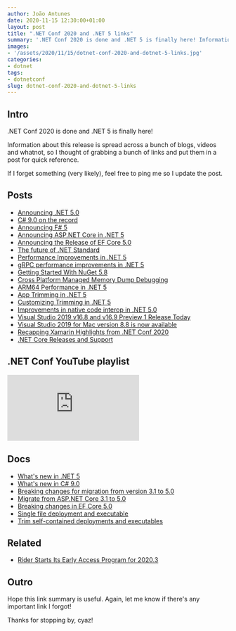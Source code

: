 ```yaml
---
author: João Antunes
date: 2020-11-15 12:30:00+01:00
layout: post
title: ".NET Conf 2020 and .NET 5 links"
summary: '.NET Conf 2020 is done and .NET 5 is finally here! Information about this release is spread across a bunch of blogs, videos and whatnot, so I thought of grabbing a bunch of links and put them in a post for quick reference.'
images:
- '/assets/2020/11/15/dotnet-conf-2020-and-dotnet-5-links.jpg'
categories:
- dotnet
tags:
- dotnetconf
slug: dotnet-conf-2020-and-dotnet-5-links
---
```


## Intro

.NET Conf 2020 is done and .NET 5 is finally here!

Information about this release is spread across a bunch of blogs, videos and whatnot, so I thought of grabbing a bunch of links and put them in a post for quick reference.

If I forget something (very likely), feel free to ping me so I update the post.

## Posts

- [Announcing .NET 5.0](https://devblogs.microsoft.com/dotnet/announcing-net-5-0/)
- [C# 9.0 on the record](https://devblogs.microsoft.com/dotnet/c-9-0-on-the-record/)
- [Announcing F# 5](https://devblogs.microsoft.com/dotnet/announcing-f-5/)
- [Announcing ASP.NET Core in .NET 5](https://devblogs.microsoft.com/aspnet/announcing-asp-net-core-in-net-5/)
- [Announcing the Release of EF Core 5.0](https://devblogs.microsoft.com/dotnet/announcing-the-release-of-ef-core-5-0/)
- [The future of .NET Standard](https://devblogs.microsoft.com/dotnet/the-future-of-net-standard/)
- [Performance Improvements in .NET 5](https://devblogs.microsoft.com/dotnet/performance-improvements-in-net-5/)
- [gRPC performance improvements in .NET 5](https://devblogs.microsoft.com/aspnet/grpc-performance-improvements-in-net-5/)
- [Getting Started With NuGet 5.8](https://devblogs.microsoft.com/nuget/getting-started-with-nuget-5-8/)
- [Cross Platform Managed Memory Dump Debugging](https://devblogs.microsoft.com/visualstudio/linux-managed-memory-dump-debugging/)
- [ARM64 Performance in .NET 5](https://devblogs.microsoft.com/dotnet/arm64-performance-in-net-5/)
- [App Trimming in .NET 5](https://devblogs.microsoft.com/dotnet/app-trimming-in-net-5/)
- [Customizing Trimming in .NET 5](https://devblogs.microsoft.com/dotnet/customizing-trimming-in-net-core-5/)
- [Improvements in native code interop in .NET 5.0](https://devblogs.microsoft.com/dotnet/improvements-in-native-code-interop-in-net-5-0/)
- [Visual Studio 2019 v16.8 and v16.9 Preview 1 Release Today](https://devblogs.microsoft.com/visualstudio/visual-studio-2019-v16-8/)
- [Visual Studio 2019 for Mac version 8.8 is now available](https://devblogs.microsoft.com/visualstudio/visual-studio-2019-for-mac-version-8-8-is-now-available/)
- [Recapping Xamarin Highlights from .NET Conf  2020](https://devblogs.microsoft.com/xamarin/dotnetconf-2020-xamarin-recap/)
- [.NET Core Releases and Support](https://devblogs.microsoft.com/dotnet/net-core-releases-and-support/)

## .NET Conf YouTube playlist

<div class="youtube-wrapper">
    <iframe src="https://www.youtube-nocookie.com/embed/videoseries?list=PLdo4fOcmZ0oVWop1HEOml2OdqbDs6IlcI" frameborder="0" allow="accelerometer; autoplay; clipboard-write; encrypted-media; gyroscope; picture-in-picture" allowfullscreen></iframe>
</div>

## Docs

- [What's new in .NET 5](https://docs.microsoft.com/en-us/dotnet/core/dotnet-five)
- [What's new in C# 9.0](https://docs.microsoft.com/en-us/dotnet/csharp/whats-new/csharp-9)
- [Breaking changes for migration from version 3.1 to 5.0](https://docs.microsoft.com/en-us/dotnet/core/compatibility/3.1-5.0)
- [Migrate from ASP.NET Core 3.1 to 5.0](https://docs.microsoft.com/en-us/aspnet/core/migration/31-to-50)
- [Breaking changes in EF Core 5.0](https://docs.microsoft.com/en-us/ef/core/what-is-new/ef-core-5.0/breaking-changes)
- [Single file deployment and executable](https://docs.microsoft.com/en-us/dotnet/core/deploying/single-file)
- [Trim self-contained deployments and executables](https://docs.microsoft.com/en-us/dotnet/core/deploying/trim-self-contained)

## Related

- [Rider Starts Its Early Access Program for 2020.3](https://blog.jetbrains.com/dotnet/2020/09/24/rider-starts-its-early-access-program-for-2020-3/)

## Outro

Hope this link summary is useful. Again, let me know if there's any important link I forgot!

Thanks for stopping by, cyaz!